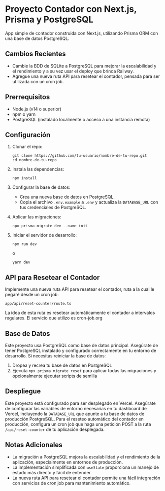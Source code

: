 # Proyecto Contador con Next.js, Prisma y PostgreSQL

App simple de contador construida con Next.js, utilizando Prisma ORM con una base de datos PostgreSQL. 

## Cambios Recientes
- Cambie la BDD  de SQLite a PostgreSQL para mejorar la escalabilidad y el rendimiento y a su vez usar el deploy que brinda Railway.
- Agregue una nueva ruta API para resetear el contador, pensada para ser utilizada con un cron job.

## Prerrequisitos
- Node.js (v14 o superior)
- npm o yarn
- PostgreSQL (instalado localmente o acceso a una instancia remota)

## Configuración
1. Clonar el repo:
   ```
   git clone https://github.com/tu-usuario/nombre-de-tu-repo.git
   cd nombre-de-tu-repo
   ```
2. Instala las dependencias:
   ```
   npm install
   ```
3. Configurar la base de datos:
   - Crea una nueva base de datos en PostgreSQL.
   - Copia el archivo `.env.example` a `.env` y actualiza la `DATABASE_URL` con tus credenciales de PostgreSQL.

4. Aplicar las migraciones:
   ```
   npx prisma migrate dev --name init
   ```
5. Iniciar el servidor de desarrollo:
   ```
   npm run dev
   ```
   o
   ```
   yarn dev
   ```

## API para Resetear el Contador
Implemente una nueva ruta API para resetear el contador, ruta a la cual le pegaré desde un cron job:

```
app/api/reset-counter/route.ts
```

La idea de esta ruta es resetear automáticamente el contador a intervalos regulares. El servicio que utilizo es cron-job.org

## Base de Datos
Este proyecto usa PostgreSQL como base de datos principal. Asegúrate de tener PostgreSQL instalado y configurado correctamente en tu entorno de desarrollo.
Si necesitas reiniciar la base de datos:
1. Dropea y recrea tu base de datos en PostgreSQL
2. Ejecuta `npx prisma migrate reset` para aplicar todas las migraciones y opcionalmente ejecutar scripts de semilla

## Despliegue
Este proyecto está configurado para ser desplegado en Vercel. Asegúrate de configurar las variables de entorno necesarias en tu dashboard de Vercel, incluyendo la `DATABASE_URL` que apunte a tu base de datos de producción PostgreSQL.
Para el reseteo automático del contador en producción, configura un cron job que haga una petición POST a la ruta `/api/reset-counter` de tu aplicación desplegada.

## Notas Adicionales
- La migración a PostgreSQL mejora la escalabilidad y el rendimiento de la aplicación, especialmente en entornos de producción.
- La implementación simplificada con `useState` proporciona un manejo de estado más directo y fácil de entender.
- La nueva ruta API para resetear el contador permite una fácil integración con servicios de cron job para mantenimiento automático.